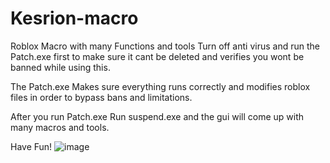 # Kesrion-macro
Roblox Macro with many Functions and tools Turn off anti virus and run the Patch.exe first to make sure it cant be deleted and verifies you wont be banned while using this.

The Patch.exe Makes sure everything runs correctly and modifies roblox files in order to bypass bans and limitations.

After you run Patch.exe Run suspend.exe and the gui will come up with many macros and tools.

Have Fun!
![image](https://github.com/user-attachments/assets/1bbd4166-991f-4eb5-b1b0-42231439d07e)
